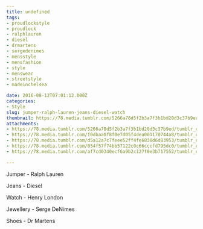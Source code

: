 ```yaml
---
title: undefined
tags:
- proudlockstyle
- proudlock
- ralphlauren
- diesel
- drmartens
- sergedenimes
- mensstyle
- mensfashion
- style
- menswear
- streetstyle
- madeinchelsea

date: 2016-08-12T07:01:12.000Z
categories:
- Style
slug: jumper-ralph-lauren-jeans-diesel-watch
thumbnail: https://78.media.tumblr.com/5266a78d5f2b3a7f3b1bd20d3c37b9ed/tumblr_obqtf2vQ331rhrm24o2_540.jpg
attachments:
- https://78.media.tumblr.com/5266a78d5f2b3a7f3b1bd20d3c37b9ed/tumblr_obqtf2vQ331rhrm24o2_1280.jpg
- https://78.media.tumblr.com/f0dbaa0f8f0e7d05f4dea001170744a8/tumblr_obqtf2vQ331rhrm24o1_1280.jpg
- https://78.media.tumblr.com/d5a12a7c7feee52ff4fe6830d6d83953/tumblr_obqtf2vQ331rhrm24o3_1280.jpg
- https://78.media.tumblr.com/054f57f74bb57122c0c66cccfd795dc0/tumblr_obqtf2vQ331rhrm24o4_1280.jpg
- https://78.media.tumblr.com/af7cd0340ecf6a9b2c127f0e3b717552/tumblr_obqtf2vQ331rhrm24o5_1280.jpg

---
```


Jumper - Ralph Lauren 

  Jeans - Diesel 

  Watch - Henry London 

  Jewellery - Serge DeNimes 

  Shoes - Dr Martens
